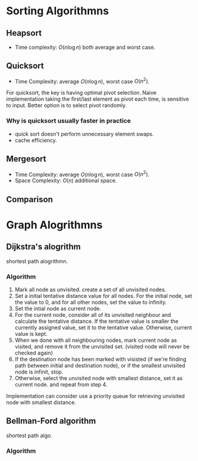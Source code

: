 # Sorting Algorithmns

## Heapsort

- Time complexity: $O(n\log n)$ both average and worst case.

## Quicksort

- Time Complexity: average $O(n\log n)$, worst case $O(n^2)$.

For quicksort, the key is having optimal pivot selection. Naive implementation taking the first/last element as pivot each time, is sensitive to input. Better option is to select pivot randomly.

### Why is quicksort usually faster in practice

- quick sort doesn't perform unnecessary element swaps.
- cache efficiency.

## Mergesort

- Time Complexity: average $O(n\log n)$, worst case $O(n^2)$.
- Space Complexity: $O(n)$ additional space.

## Comparison

# Graph Alogrithmns

## Dijkstra's alogrithm

shortest path alogrithmn.

### Algorithm

1. Mark all node as unvisited. create a set of all unvisited nodes.
2. Set a initial tentative distance value for all nodes. For the initial node, set the value to 0, and for all other nodes, set the value to infinity.
3. Set the intial node as current node.
4. For the current node, consider all of its unvisited neighbour and calculate the tentative distance. If the tentative value is smaller the currently assigned value, set it to the tentative value. Otherwise, current value is kept.
5. When we done with all neighbouring nodes, mark current node as visited, and remove it from the unvisited set. (visited node will never be checked again)
6. If the destination node has been marked with visisted (if we're finding path between initial and destination node), or if the smallest unvisited node is infinit, stop.
7. Otherwise, select the unvisited node with smallest distance, set it as current node. and repeat from step 4.

Implementation can consider use a priority queue for retrieving unvisited node with smallest distance.

## Bellman-Ford algorithm

shortest path algo.

### Algorithm

